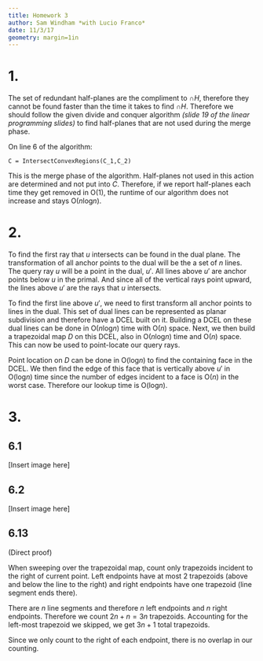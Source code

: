 ```yaml
---
title: Homework 3
author: Sam Windham *with Lucio Franco*
date: 11/3/17
geometry: margin=1in
---
```


# 1.

The set of redundant half-planes are the compliment to $\cap H$, therefore they cannot be found faster than the time it takes to find $\cap H$. Therefore we should follow the given divide and conquer algorithm *(slide 19 of the linear programming slides)* to find half-planes that are not used during the merge phase.

On line 6 of the algorithm:
```
C = IntersectConvexRegions(C_1,C_2)
```

This is the merge phase of the algorithm. Half-planes not used in this action are determined and not put into $C$. Therefore, if we report half-planes each time they get removed in O($1$), the runtime of our algorithm does not increase and stays O($n$log$n$).


# 2.

To find the first ray that $u$ intersects can be found in the dual plane. The transformation of all anchor points to the dual will be the a set of $n$ lines. The query ray $u$ will be a point in the dual, $u'$. All lines above $u'$ are anchor points below $u$ in the primal. And since all of the vertical rays point upward, the lines above $u'$ are the rays that $u$ intersects.

To find the first line above $u'$, we need to first transform all anchor points to lines in the dual. This set of dual lines can be represented as planar subdivision and therefore have a DCEL built on it. Building a DCEL on these dual lines can be done in O($n$log$n$) time with O($n$) space. Next, we then build a trapezoidal map $D$ on this DCEL, also in O($n$log$n$) time and O($n$) space.
This can now be used to point-locate our query rays.

Point location on $D$ can be done in O(log$n$) to find the containing face in the DCEL. We then find the edge of this face that is vertically above $u'$ in O(log$n$) time since the number of edges incident to a face is O($n$) in the worst case. Therefore our lookup time is O(log$n$).


# 3.
## 6.1

[Insert image here]

## 6.2

[Insert image here]

## 6.13
(Direct proof)

When sweeping over the trapezoidal map, count only trapezoids incident to the right of current point. Left endpoints have at most $2$ trapezoids (above and below the line to the right) and right endpoints have one trapezoid (line segment ends there).

There are $n$ line segments and therefore $n$ left endpoints and $n$ right endpoints.
Therefore we count $2n + n = 3n$ trapezoids. Accounting for the left-most trapezoid we skipped, we get $3n + 1$ total trapezoids.

Since we only count to the right of each endpoint, there is no overlap in our counting.



